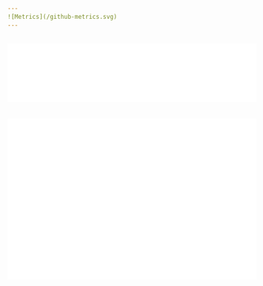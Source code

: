 ```yaml
---
![Metrics](/github-metrics.svg)
---
```

![Habits](/metrics.plugin.habits.facts.svg)
---
 ![Achievements](/metrics.plugin.achievements.svg) 
---

